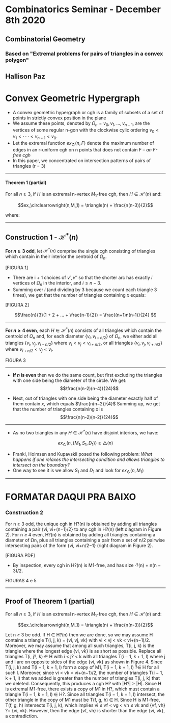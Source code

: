 
# Combinatorics Seminar - December 8th 2020
## Combinatorial Geometry
### Based on "Extremal problems for pairs of triangles in a convex polygon"
## Hallison Paz

# Convex Geometric Hypergraph

* A convex geometric hypergraph or cgh is a family of subsets of a set of points in strictly convex position in the plane
* We assume these points, denoted by $\Omega_n = {v_0, v_1, . . . , v_{n−1}}$, are the vertices of some regular n-gon with the clockwise cylic ordering $v_0 < v_1 < · · · < v_{n−1} < v_0$.
* Let the extremal function $ex_\circlearrowright(n,F)$ denote the maximum number of edges in an r-uniform cgh on n points that does not contain F – *an F-free cgh*
* In this paper, we concentrated on intersection patterns of pairs of triangles (r = 3)
----
#### Theorem 1 (partial)

For all $n ≥ 3$, if $H$ is an extremal n-vertex $M_1$-free cgh, then $H ∈ \mathcal{H}'(n)$ and:

$$ex_\circlearrowright(n,M_1) = \triangle(n) + \frac{n(n-3)}{2}$$

where: 



---
## Construction 1 - $\mathcal{H}^*(n)$

**For $n ≥ 3$ odd**, let $\mathcal{H}^*(n)$ comprise the single cgh consisting of triangles which contain in their interior the centroid of $\Omega_n$. 

[FIGURA 1]

* There are i + 1 choices of $v′, v′′$ so that the shorter arc has exactly $i$ vertices of $\Omega_n$ in the interior, and $i ≤ n−3$.
* Summing over $i$ (and dividing by 3 because we count each triangle 3 times), we get that the number of triangles containing $x$ equals:

[FIGURA 2]

$$\frac{n}{3}(1 + 2 + ... + \frac{n-1}{2}) = \frac{(n+1)n(n-1)}{24} $$

---
**For $n ≥ 4$ even**, each $H \in \mathcal{H}^*(n)$ consists of all triangles which contain the centroid of $\Omega_n$ and, for each diameter $\{ v_i, v_{i+n/2}\}$ of $\Omega_n$, we either add all triangles $\{v_i, v_j, v_{i+n/2}\}$ where $v_i < v_j < v_{i+n/2}$, or all triangles $\{v_i, v_j, v_{i+n/2}\}$ where $v_{i+n/2} < v_j < v_i$.

FIGURA 3

---
* **If $n$ is even** then we do the same count, but first excluding the triangles with one side being the diameter of the circle. We get:
$$\frac{n(n-2)(n-4)}{24}$$

* Next, out of triangles with one side being the diameter exactly half of them contain $x$, which equals $\frac{n(n−2)}{4}$  Summing up, we get that the number of triangles containing x is 
$$\frac{n(n-2)(n-2)}{24}$$

---
* As no two triangles in any $H \in \mathcal{H}^*(n)$ have disjoint interiors, we have:

$$ex_\circlearrowright(n,\{M_1, S_1, D_1\}) \ge \triangle(n)$$

* Frankl, Holmsen and Kupavskii posed the following problem: *What happens if one relaxes the intersecting condition and allows triangles to intersect on the boundary?*
* One way to see it is we allow $S_1$ and $D_1$ and look for $ex_\circlearrowright(n,M_1)$

---
# FORMATAR DAQUI PRA BAIXO
### Construction 2

For n ≥ 3 odd, the unique cgh in H?(n) is obtained by adding all triangles containing a pair {vi, vi+(n−1)/2} to any cgh in H?(n) (left diagram in Figure 2). For n ≥ 4 even, H?(n) is obtained by adding all triangles containing a diameter of Ωn, plus all triangles containing a pair from a set of n/2 pairwise intersecting pairs of the form {vi, vi+n/2−1} (right diagram in Figure 2).

[FIGURA PDF]

* By inspection, every cgh in H?(n) is M1-free, and has size ·?(n) + n(n − 3)/2.

FIGURAS  4 e 5

--- 
## Proof of Theorem 1 (partial)

For all $n ≥ 3$, if $H$ is an extremal n-vertex $M_1$-free cgh, then $H ∈ \mathcal{H}'(n)$ and:

$$ex_\circlearrowright(n,M_1) = \triangle(n) + \frac{n(n-3)}{2}$$

Let n ≥ 3 be odd. If H ∈ H?(n) then we are done, so we may assume H contains a triangle T(i, j, k) = {vi, vj, vk} with vi < vj < vk < vi+(n−1)/2. Moreover, we may assume that among all such triangles, T(i, j, k) is the triangle where the longest edge {vi, vk} is as short as possible. Replace all triangles T(i, j?, k) ∈ H with i < j? < k with all triangles T(i − 1, k + 1, l) where j and l are on opposite sides of the edge {vi, vk} as shown in Figure 4. Since T(i, j, k) and T(i − 1, k + 1, l) form a copy of M1, T(i − 1, k + 1, l) ?∈ H for all such l. Moreover, since vi < vk < vi+(n−1)/2, the number of triangles T(i − 1, k + 1, l) that we added is greater than the number of triangles T(i, j, k) that we deleted. Consequently, this produces a cgh H? with |H?| > |H|. Since H is extremal M1-free, there exists a copy of M1 in H?, which must contain a triangle T(i − 1, k + 1, l) ∈ H?. Since all triangles T(i − 1, k + 1, l) intersect, the other triangle in the copy of M1 must be T(f, g, h) ∈ H. Since H is M1-free, T(f, g, h) intersects T(i, j, k), which implies vi ≤ vf < vg < vh ≤ vk and {vf, vh} ?= {vi, vk}. However, then the edge {vf, vh} is shorter than the edge {vi, vk}, a contradiction.
<!--stackedit_data:
eyJoaXN0b3J5IjpbMTE1ODM4NjU2MywzODU5NjE3ODZdfQ==
-->